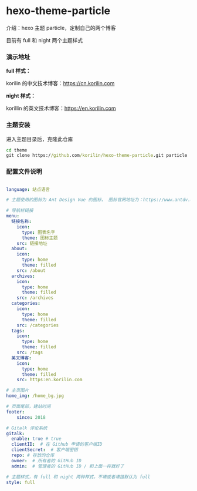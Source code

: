 # hexo-theme-particle

介绍：hexo 主题 particle，定制自己的两个博客

目前有 full 和 night 两个主题样式

### 演示地址

**full 样式：**

korilin 的中文技术博客：https://cn.korilin.com

**night 样式：**

korillin 的英文技术博客：https://en.korilin.com

### 主题安装

进入主题目录后，克隆此仓库

```cmd
cd theme
git clone https://github.com/korilin/hexo-theme-particle.git particle
```

### 配置文件说明

``` yml

language: 站点语言

# 主题使用的图标为 Ant Design Vue 的图标， 图标官网地址为：https://www.antdv.com/components/icon-cn/

# 导航栏链接
menu:
  链接名称:
    icon:
      type: 图表名字
      theme: 图标主题
    src: 链接地址
  about:
    icon:
      type: home
      theme: filled
    src: /about
  archives:
    icon:
      type: home
      theme: filled
    src: /archives
  categories:
    icon:
      type: home
      theme: filled
    src: /categories
  tags:
    icon:
      type: home
      theme: filled
    src: /tags
  英文博客:
    icon:
      type: home
      theme: filled
    src: https:en.korilin.com

# 主页图片
home_img: /home_bg.jpg

# 页面尾部，建站时间
footer:
    since: 2018

# Gitalk 评论系统
gitalk:
  enable: true # true
  clientID:  # 在 Github 申请的客户端ID
  clientSecret:  # 客户端密钥
  repo: # 存放的仓库
  owner:  # 所有者的 GitHub ID
  admin:  # 管理者的 GitHub ID / 和上面一样就好了

# 主题样式，有 full 和 night 两种样式，不填或者填错默认为 full
style: full

```
